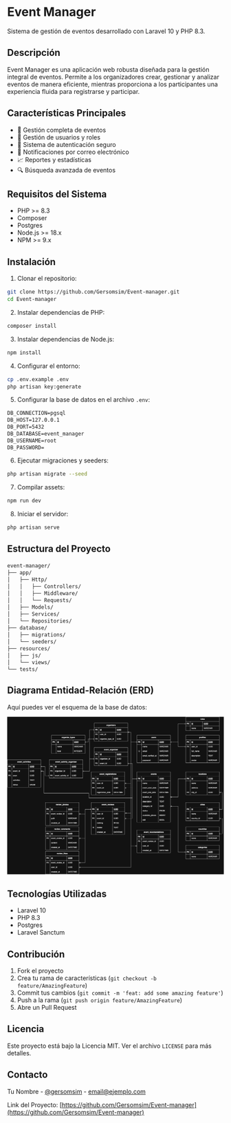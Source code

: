 # Event Manager

Sistema de gestión de eventos desarrollado con Laravel 10 y PHP 8.3.

## Descripción

Event Manager es una aplicación web robusta diseñada para la gestión integral de eventos. Permite a los organizadores crear, gestionar y analizar eventos de manera eficiente, mientras proporciona a los participantes una experiencia fluida para registrarse y participar.

## Características Principales

- 🎯 Gestión completa de eventos
- 👥 Gestión de usuarios y roles
- 🔐 Sistema de autenticación seguro
- 📧 Notificaciones por correo electrónico
- 📈 Reportes y estadísticas
- 🔍 Búsqueda avanzada de eventos

## Requisitos del Sistema

- PHP >= 8.3
- Composer
- Postgres
- Node.js >= 18.x
- NPM >= 9.x

## Instalación

1. Clonar el repositorio:
```bash
git clone https://github.com/Gersomsim/Event-manager.git
cd Event-manager
```

2. Instalar dependencias de PHP:
```bash
composer install
```

3. Instalar dependencias de Node.js:
```bash
npm install
```

4. Configurar el entorno:
```bash
cp .env.example .env
php artisan key:generate
```

5. Configurar la base de datos en el archivo `.env`:
```
DB_CONNECTION=pgsql
DB_HOST=127.0.0.1
DB_PORT=5432
DB_DATABASE=event_manager
DB_USERNAME=root
DB_PASSWORD=
```

6. Ejecutar migraciones y seeders:
```bash
php artisan migrate --seed
```

7. Compilar assets:
```bash
npm run dev
```

8. Iniciar el servidor:
```bash
php artisan serve
```

## Estructura del Proyecto

```
event-manager/
├── app/
│   ├── Http/
│   │   ├── Controllers/
│   │   ├── Middleware/
│   │   └── Requests/
│   ├── Models/
│   ├── Services/
│   └── Repositories/
├── database/
│   ├── migrations/
│   └── seeders/
├── resources/
│   ├── js/
│   └── views/
└── tests/
```

## Diagrama Entidad-Relación (ERD)

Aquí puedes ver el esquema de la base de datos:

![Diagrama Entidad-Relación](docs/screenshots/ERD.drawio.png)

## Tecnologías Utilizadas

- Laravel 10
- PHP 8.3
- Postgres
- Laravel Sanctum

## Contribución

1. Fork el proyecto
2. Crea tu rama de características (`git checkout -b feature/AmazingFeature`)
3. Commit tus cambios (`git commit -m 'feat: add some amazing feature'`)
4. Push a la rama (`git push origin feature/AmazingFeature`)
5. Abre un Pull Request

## Licencia

Este proyecto está bajo la Licencia MIT. Ver el archivo `LICENSE` para más detalles.

## Contacto

Tu Nombre - [@gersomsim](https://twitter.com/gersomsim) - email@ejemplo.com

Link del Proyecto: [https://github.com/Gersomsim/Event-manager](https://github.com/Gersomsim/Event-manager)